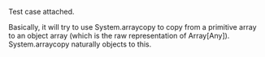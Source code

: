 Test case attached.

Basically, it will try to use System.arraycopy to copy from a primitive array to an object array (which is the raw representation of Array[Any]). System.arraycopy naturally objects to this.


